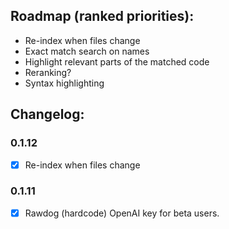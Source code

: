 ## Roadmap (ranked priorities):

- Re-index when files change
- Exact match search on names
- Highlight relevant parts of the matched code
- Reranking?
- Syntax highlighting

## Changelog:

### 0.1.12

- [X] Re-index when files change

### 0.1.11

- [X] Rawdog (hardcode) OpenAI key for beta users.
